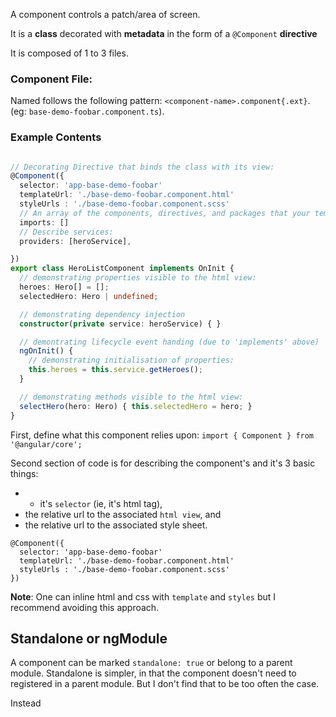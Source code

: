 
A component controls a patch/area of screen.

It is a **class** decorated with **metadata** in the form of a `@Component` **directive**

It is composed of 1 to 3 files.


### Component File:

Named follows the following pattern: `<component-name>.component{.ext}`.
(eg: `base-demo-foobar.component.ts`).

### Example Contents

```ts

// Decorating Directive that binds the class with its view:
@Component({
  selector: 'app-base-demo-foobar'
  templateUrl: './base-demo-foobar.component.html'
  styleUrls : './base-demo-foobar.component.scss'
  // An array of the components, directives, and packages that your template references
  imports: []
  // Describe services:
  providers: [heroService],

})
export class HeroListComponent implements OnInit {
  // demonstrating properties visible to the html view:
  heroes: Hero[] = [];
  selectedHero: Hero | undefined;

  // demonstrating dependency injection
  constructor(private service: heroService) { }

  // demontrating lifecycle event handing (due to 'implements' above)
  ngOnInit() {
    // demonstrating initialisation of properties:
    this.heroes = this.service.getHeroes();
  }

  // demonstrating methods visible to the html view:
  selectHero(hero: Hero) { this.selectedHero = hero; }
}
```


First, define what this component relies upon:
`import { Component } from '@angular/core';`

Second section of code is for describing the component's and it's 3 basic things:

* * it's `selector` (ie, it's html tag), 
* the relative url to the associated `html view`, and 
* the relative url to the associated style sheet.

```
@Component({
  selector: 'app-base-demo-foobar'
  templateUrl: './base-demo-foobar.component.html'
  styleUrls : './base-demo-foobar.component.scss'
})
```

**Note**: One can inline html and css 
with `template` and `styles` 
but I recommend avoiding this approach.

## Standalone or ngModule
A component can be marked `standalone: true` or belong to a parent module.
Standalone is simpler, in that the component doesn't need to registered in a parent module.
But I don't find that to be too often the case.

Instead




